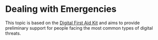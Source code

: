 # Dealing with Emergencies

This topic is based on the [Digital First Aid Kit](http://digitaldefenders.org/digitalfirstaid/) and aims to provide preliminary support for people facing the most common types of digital threats.


